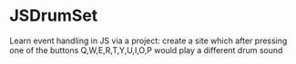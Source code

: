 # JSDrumSet
Learn event handling in JS via a project: create a site which after pressing one of the buttons Q,W,E,R,T,Y,U,I,O,P would play a different drum sound
